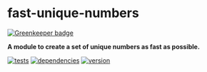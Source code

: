 # fast-unique-numbers

[![Greenkeeper badge](https://badges.greenkeeper.io/chrisguttandin/fast-unique-numbers.svg)](https://greenkeeper.io/)

**A module to create a set of unique numbers as fast as possible.**

[![tests](https://img.shields.io/travis/chrisguttandin/fast-unique-numbers/master.svg?style=flat-square)](https://travis-ci.org/chrisguttandin/fast-unique-numbers)
[![dependencies](https://img.shields.io/david/chrisguttandin/fast-unique-numbers.svg?style=flat-square)](https://www.npmjs.com/package/fast-unique-numbers)
[![version](https://img.shields.io/npm/v/fast-unique-numbers.svg?style=flat-square)](https://www.npmjs.com/package/fast-unique-numbers)
